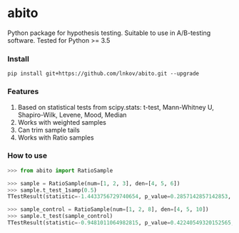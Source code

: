 # abito

Python package for hypothesis testing. Suitable to use in A/B-testing software.
Tested for Python >= 3.5

### Install
```
pip install git+https://github.com/lnkov/abito.git --upgrade
```

### Features
1. Based on statistical tests from scipy.stats: t-test, Mann-Whitney U, Shapiro-Wilk, Levene, Mood, Median
2. Works with weighted samples
3. Can trim sample tails
4. Works with Ratio samples

### How to use
```python
>>> from abito import RatioSample

>>> sample = RatioSample(num=[1, 2, 3], den=[4, 5, 6])
>>> sample.t_test_1samp(0.5)
TTestResult(statistic=-1.4433756729740654, p_value=0.2857142857142853, mean_diff=-0.10000000000000003, mean_diff_std=0.06928203230275506)

>>> sample_control = RatioSample(num=[1, 2, 8], den=[4, 5, 10])
>>> sample.t_test(sample_control)
TTestResult(statistic=-0.9481011064982815, p_value=0.42240549320152565, mean_diff=-0.1789473684210527, mean_diff_std=0.18874291696797746)
```
